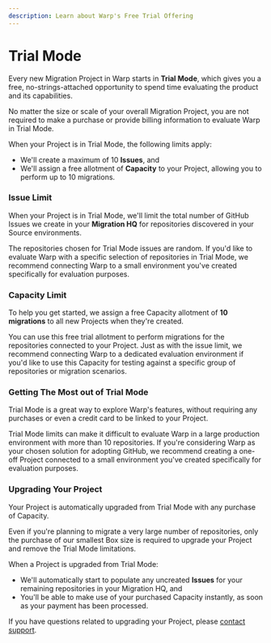 ```yaml
---
description: Learn about Warp's Free Trial Offering
---
```


# Trial Mode

Every new Migration Project in Warp starts in **Trial Mode**, which gives you a free, no-strings-attached opportunity to spend time evaluating the product and its capabilities.&#x20;

No matter the size or scale of your overall Migration Project, you are not required to make a purchase or provide billing information to evaluate Warp in Trial Mode.

When your Project is in Trial Mode, the following limits apply:

* We'll create a maximum of 10 **Issues**, and
* We'll assign a free allotment of **Capacity** to your Project, allowing you to perform up to 10 migrations.

### Issue Limit

When your Project is in Trial Mode, we'll limit the total number of GitHub Issues we create in your **Migration HQ** for repositories discovered in your Source environments.&#x20;

The repositories chosen for Trial Mode issues are random. If you'd like to evaluate Warp with a specific selection of repositories in Trial Mode, we recommend connecting Warp to a small environment you've created specifically for evaluation purposes.&#x20;

### Capacity Limit

To help you get started, we assign a free Capacity allotment of **10 migrations** to all new Projects when they're created.&#x20;

You can use this free trial allotment to perform migrations for the repositories connected to your Project. Just as with the issue limit, we recommend connecting Warp to a dedicated evaluation environment if you'd like to use this Capacity for testing against a specific group of repositories or migration scenarios.

### Getting The Most out of Trial Mode

Trial Mode is a great way to explore Warp's features, without requiring any purchases or even a credit card to be linked to your Project.

Trial Mode limits can make it difficult to evaluate Warp in a large production environment with more than 10 repositories. If you're considering Warp as your chosen solution for adopting GitHub, we recommend creating a one-off Project connected to a small environment you've created specifically for evaluation purposes.&#x20;

### Upgrading Your Project

Your Project is automatically upgraded from Trial Mode with any purchase of Capacity.&#x20;

Even if you're planning to migrate a very large number of repositories, only the purchase of our smallest Box size is required to upgrade your Project and remove the Trial Mode limitations.

When a Project is upgraded from Trial Mode:

* We'll automatically start to populate any uncreated **Issues** for your remaining repositories in your Migration HQ, and&#x20;
* You'll be able to make use of your purchased Capacity instantly, as soon as your payment has been processed.

If you have questions related to upgrading your Project, please [contact support](https://pack.fm/warp/contact-support).

